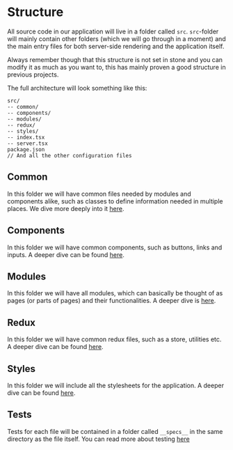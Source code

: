 # Structure

All source code in our application will live in a folder called `src`.
`src`-folder will mainly contain other folders (which we will go through in a moment) and the main entry files for both server-side rendering and the application itself.

Always remember though that this structure is not set in stone and you can modify it as much as you want to, this has mainly proven a good structure in previous projects.

The full architecture will look something like this:
```
src/
-- common/
-- components/
-- modules/
-- redux/
-- styles/
-- index.tsx
-- server.tsx
package.json
// And all the other configuration files
```
## Common

In this folder we will have common files needed by modules and components alike, such as classes to define information needed in multiple places. We dive more deeply into it [here](/COMMON.md).

## Components

In this folder we will have common components, such as buttons, links and inputs. A deeper dive can be found [here](/COMPONENTS.md).

## Modules

In this folder we will have all modules, which can basically be thought of as pages (or parts of pages) and their functionalities. A deeper dive is [here](/MODULES.md).

## Redux

In this folder we will have common redux files, such as a store, utilities etc. A deeper dive can be found [here](/REDUX.md).

## Styles

In this folder we will include all the stylesheets for the application. A deeper dive can be found [here](/STYLES.md).

## Tests

Tests for each file will be contained in a folder called `__specs__` in the same directory as the file itself. You can read more about testing [here](/TESTS.md)
